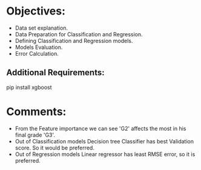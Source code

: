 # Objectives:
* Data set explanation.
* Data Preparation for Classification and Regression.
* Defining Classification and Regression models.
* Models Evaluation.
* Error Calculation.

## Additional Requirements:
 pip install xgboost
 
 # Comments:
* From the Feature importance we can see 'G2' affects the most in his final grade 'G3'.
* Out of Classification models Decision tree Classifier has best Validation score. So it would be preferred.
* Out of Regression models Linear regressor has least RMSE error, so it is preferred.
